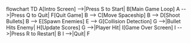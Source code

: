 flowchart TD
    A[Intro Screen] -->|Press S to Start| B[Main Game Loop]
    A -->|Press Q to Quit| F[Quit Game]
    B --> C[Move Spaceship]
    B --> D[Shoot Bullets]
    B --> E[Spawn Enemies]
    E --> G[Collision Detection]
    G -->|Bullet Hits Enemy| H[Update Scores]
    G -->|Player Hit| I[Game Over Screen]
    I -->|Press R to Restart| B
    I -->|Quit| F
